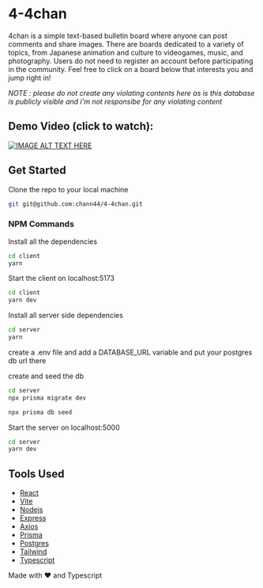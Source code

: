 # 4-4chan

4chan is a simple text-based bulletin board where anyone can post comments and share images. There are boards dedicated to a variety of topics, from Japanese animation and culture to videogames, music, and photography. Users do not need to register an account before participating in the community. Feel free to click on a board below that interests you and jump right in!

_NOTE : please do not create any violating contents here as is this database is publicly visible and i'm not responsibe for any violating content_

## Demo Video (click to watch):

[![IMAGE ALT TEXT HERE](https://img.youtube.com/vi/Be8o9KWezCw/0.jpg)](https://www.youtube.com/watch?v=Be8o9KWezCw)

## Get Started

Clone the repo to your local machine

```bash
git git@github.com:chann44/4-4chan.git
```

### NPM Commands

Install all the dependencies

```bash
cd client
yarn
```

Start the client on localhost:5173

```bash
cd client
yarn dev
```

Install all server side dependencies

```bash
cd server
yarn
```

create a .env file and add a DATABASE_URL variable and put your postgres db url there

create and seed the db

```bash
cd server
npx prisma migrate dev

npx prisma db seed
```

Start the server on localhost:5000

```bash
cd server
yarn dev
```

## Tools Used

- [React](https://reactjs.org)
- [Vite](https://vitejs.dev/)
- [Nodejs](https://nodejs.org/)
- [Express](https://expressjs.com/)
- [Axios](https://github.com/axios/axios)
- [Prisma](https://www.prisma.io/)
- [Postgres](https://www.postgresql.org/)
- [Tailwind](https://tailwindcss.com/)
- [Typescript](https://www.typescriptlang.org/)

Made with :heart: and Typescript
